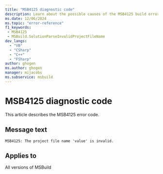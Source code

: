 ```yaml
---
title: "MSB4125 diagnostic code"
description: Learn about the possible causes of the MSB4125 build error, and get troubleshooting tips.
ms.date: 12/06/2024
ms.topic: "error-reference"
f1_keywords:
 - MSB4125
 - MSBuild.SolutionParseInvalidProjectFileName
dev_langs:
  - "VB"
  - "CSharp"
  - "C++"
  - "FSharp"
author: ghogen
ms.author: ghogen
manager: mijacobs
ms.subservice: msbuild
---
```


# MSB4125 diagnostic code

<!-- :::ErrorDefinitionDescription::: -->
<!-- :::editable-content name="introDescription"::: -->
This article describes the MSB4125 error code.
<!-- :::editable-content-end::: -->

## Message text

`MSB4125: The project file name 'value' is invalid.`

<!-- :::editable-content name="postOutputDescription"::: -->
<!--
{StrBegin="MSB4125: "}UE: The solution filename is provided separately to loggers.
-->
<!-- :::editable-content-end::: -->
<!-- :::ErrorDefinitionDescription-end::: -->

## Applies to

All versions of MSBuild
